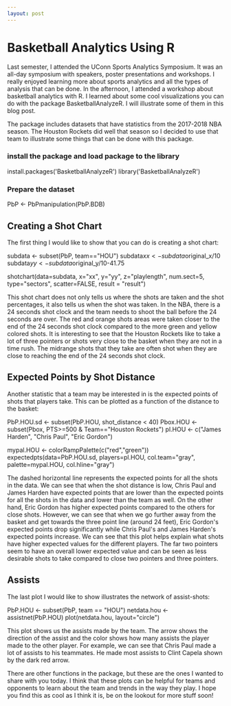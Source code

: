 ```yaml
---
layout: post
---
```


# Basketball Analytics Using R

Last semester, I attended the UConn Sports Analytics Symposium. It was an all-day symposium with speakers, poster presentations and workshops. I really enjoyed learning more about sports analytics and all the types of analysis that can be done. In the afternoon, I attended a workshop about basketball analytics with R. I learned about some cool visualizations you can do with the package BasketballAnalyzeR. I will illustrate some of them in this blog post.

The package includes datasets that have statistics from the 2017-2018 NBA season. The Houston Rockets did well that season so I decided to use that team to illustrate some things that can be done with this package.

### install the package and load package to the library
install.packages('BasketballAnalyzeR')
library('BasketballAnalyzeR')

### Prepare the dataset
PbP <- PbPmanipulation(PbP.BDB) 
  
## Creating a Shot Chart

The first thing I would like to show that you can do is creating a shot chart:

subdata <- subset(PbP, team=="HOU")
subdata$xx <- subdata$original_x/10
subdata$yy <- subdata$original_y/10-41.75

shotchart(data=subdata, x="xx", y="yy", z="playlength",
          num.sect=5, type="sectors", scatter=FALSE,
          result = "result")

This shot chart does not only tells us where the shots are taken and the shot percentages, it also tells us when the shot was taken. In the NBA, there is a 24 seconds shot clock and the team needs to shoot the ball before the 24 seconds are over.  The red and orange shots areas were taken closer to the end of the 24 seconds shot clock compared to the more green and yellow colored shots. It is interesting to see that the Houston Rockets like to take a lot of three pointers or shots very close to the basket when they are not in a time rush. The midrange shots that they take are often shot when they are close to reaching the end of the 24 seconds shot clock.

## Expected Points by Shot Distance

Another statistic that a team may be interested in is the expected points of shots that players take. This can be plotted as a function of the distance to the basket:

PbP.HOU.sd <- subset(PbP.HOU, shot_distance < 40)
Pbox.HOU <- subset(Pbox, PTS>=500 &
                     Team=="Houston Rockets")
pl.HOU <- c("James Harden", "Chris Paul", "Eric Gordon")

mypal.HOU <- colorRampPalette(c("red","green"))
expectedpts(data=PbP.HOU.sd, players=pl.HOU,
            col.team="gray", palette=mypal.HOU,
            col.hline="gray")

The dashed horizontal line represents the expected points for all the shots in the data. We can see that when the shot distance is low, Chris Paul and James Harden have expected points that are lower than the expected points for all the shots in the data and lower than the team as well. On the other hand, Eric Gordon has higher expected points compared to the others for close shots. However, we can see that when we go further away from the basket and get towards the three point line (around 24 feet), Eric Gordon's expected points drop significantly while Chris Paul's and James Harden's expected points increase. We can see that this plot helps explain what shots have higher expected values for the different players. The far two pointers seem to have an overall lower expected value and can be seen as less desirable shots to take compared to close two pointers and three pointers.

## Assists

The last plot I would like to show illustrates the network of assist-shots:

PbP.HOU <- subset(PbP, team == "HOU")
netdata.hou <- assistnet(PbP.HOU)
plot(netdata.hou, layout="circle")

This plot shows us the assists made by the team. The arrow shows the direction of the assist and the color shows how many assists the player made to the other player. For example, we can see that Chris Paul made a lot of assists to his teammates. He made most assists to Clint Capela shown by the dark red arrow.

There are other functions in the package, but these are the ones I wanted to share with you today. I think that these plots can be helpful for teams and opponents to learn about the team and trends in the way they play. I hope you find this as cool as I think it is, be on the lookout for more stuff soon!
